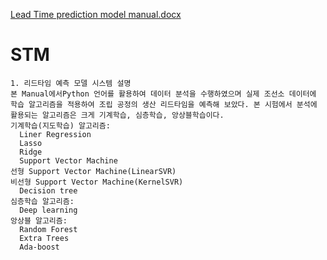 [Lead Time prediction model manual.docx](https://github.com/jonathan-ship/STM/files/7028963/Lead.Time.prediction.model.manual.docx)
# STM
	1. 리드타임 예측 모델 시스템 설명
  	본 Manual에서Python 언어를 활용하여 데이터 분석을 수행하였으며 실제 조선소 데이터에 학습 알고리즘을 적용하여 조립 공정의 생산 리드타임을 예측해 보았다. 본 시험에서 분석에 활용되는 알고리즘은 크게 기계학습, 심층학습, 앙상블학습이다.
  	기계학습(지도학습) 알고리즘:
      Liner Regression
      Lasso
      Ridge
      Support Vector Machine 
  	선형 Support Vector Machine(LinearSVR)
  	비선형 Support Vector Machine(KernelSVR)
      Decision tree
  	심층학습 알고리즘:
      Deep learning
    앙상블 알고리즘:
      Random Forest
      Extra Trees
      Ada-boost
